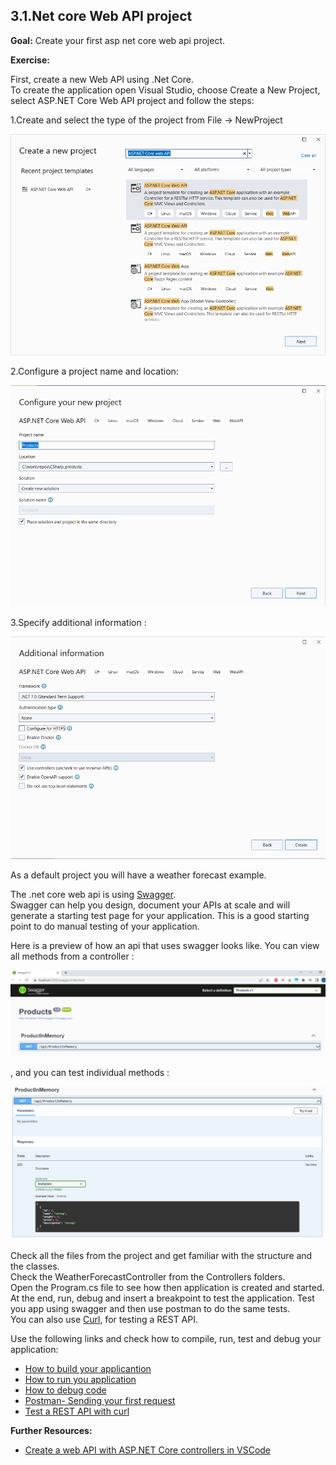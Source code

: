## 3.1.Net core Web API project

**Goal:** Create your first asp net core web api project.

**Exercise:**

First, create a new Web API using .Net Core.  
To create the application open Visual Studio, choose Create a New Project, select ASP.NET Core Web API project and follow the steps:

 1.Create and select the type of the project from File -> NewProject  

   ![WEBAPI](https://raw.githubusercontent.com/msg-CareerPaths/csharp-training/main/resources/images/webapi1.png)
   
 2.Configure a project name and location:  

   ![WEBAPI2](https://raw.githubusercontent.com/msg-CareerPaths/csharp-training/main/resources/images/webapi2.png)
   
 3.Specify additional information :  
 
   ![WEBAPI3](https://raw.githubusercontent.com/msg-CareerPaths/csharp-training/main/resources/images/webapi3.png)
   
As a default project you will have a weather forecast example.  

The .net core web api is using [Swagger](https://swagger.io/).  
Swagger can help you design, document your APIs at scale and will generate a starting test page for your application. 
This is a good starting point to do manual testing of your application.

Here is a preview of how an api that uses swagger looks like.
You can view all methods from a controller :

![SWAGGER](https://raw.githubusercontent.com/msg-CareerPaths/csharp-training/main/resources/images/swagger1.png)

, and you can test individual methods :

![SWAGGER](https://raw.githubusercontent.com/msg-CareerPaths/csharp-training/main/resources/images/swagger2.png)

Check all the files from the project and get familiar with the structure and the classes.  
Check the WeatherForecastController from the Controllers folders.  
Open the Program.cs file to see how then application is created and started.  
At the end, run, debug and  insert a breakpoint to test the application. 
Test you app using swagger and then use postman to do the same tests.  
You can also use [Curl](https://curl.se/docs/), for testing a REST API.

Use the following links and check how to compile, run, test and debug your application:  
- [How to build your applicantion](https://learn.microsoft.com/en-us/visualstudio/ide/building-and-cleaning-projects-and-solutions-in-visual-studio?view=vs-2022)   
- [How to run you application](https://learn.microsoft.com/en-us/visualstudio/debugger/debugging-absolute-beginners?view=vs-2022&tabs=csharp#run-the-app)  
- [How to debug code](https://learn.microsoft.com/en-us/visualstudio/debugger/debugging-absolute-beginners?view=vs-2022&tabs=csharp#debug-the-app)  
- [Postman- Sending your first request](https://learning.postman.com/docs/getting-started/sending-the-first-request/)
- [Test a REST API with curl](https://www.baeldung.com/curl-rest)  

**Further Resources:**

 - [Create a web API with ASP.NET Core controllers in VSCode](https://learn.microsoft.com/ro-ro/training/modules/build-web-api-aspnet-core/?WT.mc_id=dotnet-35129-website)
